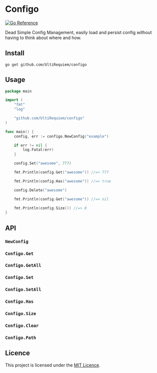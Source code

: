 # Configo

[![Go Reference](https://pkg.go.dev/badge/github.com/UltiRequiem/configo.svg)](https://pkg.go.dev/github.com/UltiRequiem/configo)

Dead Simple Config Management, easily load and persist config without having to think about where and how.

## Install

```
go get github.com/UltiRequiem/configo
```

## Usage

```go
package main

import (
	"fmt"
	"log"

	"github.com/UltiRequiem/configo"
)

func main() {
	config, err := configo.NewConfig("example")

	if err != nil {
		log.Fatal(err)
	}

	config.Set("awesome", 777)

	fmt.Println(config.Get("awesome")) //=> 777

	fmt.Println(config.Has("awesome")) //=> true

	config.Delete("awesome")

	fmt.Println(config.Get("awesome")) //=> nil

	fmt.Println(config.Size()) //=> 0
}
```

## API

### `NewConfig`

### `Configo.Get`

### `Configo.GetAll`

### `Configo.Set`

### `Configo.SetAll`

### `Configo.Has`

### `Configo.Size`

### `Configo.Clear`

### `Configo.Path`

## Licence

This project is licensed under the [MIT Licence](./license).
